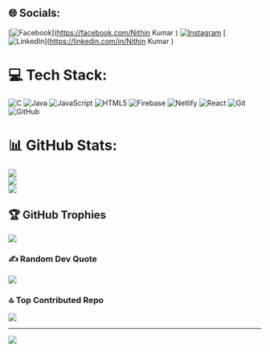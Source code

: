 
## 🌐 Socials:
[![Facebook](https://img.shields.io/badge/Facebook-%231877F2.svg?logo=Facebook&logoColor=white)](https://facebook.com/Nithin Kumar ) [![Instagram](https://img.shields.io/badge/Instagram-%23E4405F.svg?logo=Instagram&logoColor=white)](https://instagram.com/Nithin_kumar2) [![LinkedIn](https://img.shields.io/badge/LinkedIn-%230077B5.svg?logo=linkedin&logoColor=white)](https://linkedin.com/in/Nithin Kumar ) 

# 💻 Tech Stack:
![C](https://img.shields.io/badge/c-%2300599C.svg?style=for-the-badge&logo=c&logoColor=white) ![Java](https://img.shields.io/badge/java-%23ED8B00.svg?style=for-the-badge&logo=openjdk&logoColor=white) ![JavaScript](https://img.shields.io/badge/javascript-%23323330.svg?style=for-the-badge&logo=javascript&logoColor=%23F7DF1E) ![HTML5](https://img.shields.io/badge/html5-%23E34F26.svg?style=for-the-badge&logo=html5&logoColor=white) ![Firebase](https://img.shields.io/badge/firebase-%23039BE5.svg?style=for-the-badge&logo=firebase) ![Netlify](https://img.shields.io/badge/netlify-%23000000.svg?style=for-the-badge&logo=netlify&logoColor=#00C7B7) ![React](https://img.shields.io/badge/react-%2320232a.svg?style=for-the-badge&logo=react&logoColor=%2361DAFB) ![Git](https://img.shields.io/badge/git-%23F05033.svg?style=for-the-badge&logo=git&logoColor=white) ![GitHub](https://img.shields.io/badge/github-%23121011.svg?style=for-the-badge&logo=github&logoColor=white)
# 📊 GitHub Stats:
![](https://github-readme-stats.vercel.app/api?username=Nithin-2005-dev&theme=dark&hide_border=false&include_all_commits=true&count_private=true)<br/>
![](https://github-readme-streak-stats.herokuapp.com/?user=Nithin-2005-dev&theme=dark&hide_border=false)<br/>
![](https://github-readme-stats.vercel.app/api/top-langs/?username=Nithin-2005-dev&theme=dark&hide_border=false&include_all_commits=true&count_private=true&layout=compact)

## 🏆 GitHub Trophies
![](https://github-profile-trophy.vercel.app/?username=Nithin-2005-dev&theme=radical&no-frame=false&no-bg=false&margin-w=4)

### ✍️ Random Dev Quote
![](https://quotes-github-readme.vercel.app/api?type=horizontal&theme=gruvbox)

### 🔝 Top Contributed Repo
![](https://github-contributor-stats.vercel.app/api?username=Nithin-2005-dev&limit=5&theme=dark&combine_all_yearly_contributions=true)

---
[![](https://visitcount.itsvg.in/api?id=Nithin-2005-dev&icon=0&color=0)](https://visitcount.itsvg.in)

<!-- Proudly created with GPRM ( https://gprm.itsvg.in ) -->
